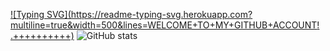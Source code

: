[![Typing SVG](https://readme-typing-svg.herokuapp.com?multiline=true&width=500&lines=WELCOME+TO+MY+GITHUB+ACCOUNT! .++++++++++)](https://git.io/typing-svg)
![GitHub stats](https://github-readme-stats.vercel.app/api?username=Kanishkumar-K&show_icons=true&theme=tokyoblack)
